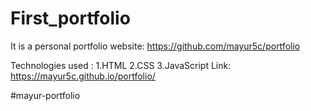 # First_portfolio
It is a personal portfolio website: https://github.com/mayur5c/portfolio

Technologies used : 
                      1.HTML
                      2.CSS
                      3.JavaScript
Link: https://mayur5c.github.io/portfolio/

#mayur-portfolio